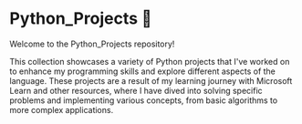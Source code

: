 # Python_Projects 🐍

Welcome to the Python_Projects repository!

This collection showcases a variety of Python projects that I've worked on to enhance my programming skills and explore different aspects of the language. These projects are a result of my learning journey with Microsoft Learn and other resources, where I have dived into solving specific problems and implementing various concepts, from basic algorithms to more complex applications.
